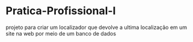 # Pratica-Profissional-I
projeto para criar um localizador que devolve a ultima localização em um site na web por meio de um banco de dados
